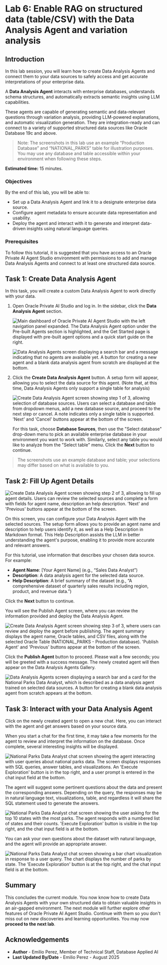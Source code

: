# Lab 6: Enable RAG on structured data (table/CSV) with the Data Analysis Agent and variation analysis

## Introduction

In this lab session, you will learn how to create Data Analysis Agents and connect them to your data sources to safely access and get accurate interpretations of your enterprise data.

A **Data Analysis Agent** interacts with enterprise databases, understands schema structures, and automatically extracts semantic insights using LLM capabilities.

These agents are capable of generating semantic and data-relevant questions through variation analysis, providing LLM-powered explanations, and automatic visualization generation. They are integration-ready and can connect to a variety of supported structured data sources like Oracle Database 19c and above.

> Note: The screenshots in this lab use an example “Production Database” and “NATIONAL_PARKS” table for illustration purposes. You may use any database and table accessible within your environment when following these steps.

**Estimated time:** 15 minutes.

### Objectives

By the end of this lab, you will be able to:

- Set up a Data Analysis Agent and link it to a designate enterprise data source.
- Configure agent metadata to ensure accurate data representation and usability.
- Deploy the agent and interact with it to generate and interpret data-driven insights using natural language queries.

### Prerequisites

To follow this tutorial, it is suggested that you have access to an Oracle Private AI Agent Studio environment with permissions to add and manage Data Analysis Agents and connect to at least one structured data source.

## Task 1: Create Data Analysis Agent

In this task, you will create a custom Data Analysis Agent to work directly with your data.

1. Open Oracle Private AI Studio and log in. In the sidebar, click the **Data Analysis Agent** section.

    ![Main dashboard of Oracle Private AI Agent Studio with the left navigation panel expanded. The Data Analysis Agent option under the Pre-built Agents section is highlighted, and the Get Started page is displayed with pre-built agent options and a quick start guide on the right.](images/left_panel.png)

    ![Data Analysis Agents screen displaying a search bar and a message indicating that no agents are available yet. A button for creating a new agent and a blank data analysis agent from scratch are displayed at the bottom.](images/data_analysis.png)

2. Click the **Create Data Analysis Agent** button. A setup form will appear, allowing you to select the data source for this agent. (Note that, at this time, Data Analysis Agents only support a single table for analysis)

    ![Create Data Analysis Agent screen showing step 1 of 3, allowing selection of database sources. Users can select a database and table from dropdown menus, add a new database source, and proceed to the next step or cancel. A note indicates only a single table is supported. 'Next' and 'Cancel' buttons appear at the bottom of the screen.](images/data_analysis_data_source.png)

    For this task, choose **Database Sources**, then use the "Select database" drop-down menu to pick an available enterprise database in your environment you want to work with. Similarly, select any table you would like to analyze from the "Select table" menu. Click the **Next** button to continue.

> The screenshots use an example database and table; your selections may differ based on what is available to you.

## Task 2: Fill Up Agent Details

![Create Data Analysis Agent screen showing step 2 of 3, allowing to fill up agent details. Users can review the selected sources and complete a form with fields for agent name, description an help description. 'Next' and 'Previous' buttons appear at the bottom of the screen.](images/data_analysis_config.png)

On this screen, you can configure your Data Analysis Agent with the selected sources. The setup form allows you to provide an agent name and description to help users identify it, as well as a Help Description in Markdown format. This Help Description assists the LLM in better understanding the agent's purpose, enabling it to provide more accurate and relevant answers.

For this tutorial, use information that describes your chosen data source. For example:

- **Agent Name**: [Your Agent Name] (e.g., “Sales Data Analyst”)
- **Description**: A data analysis agent for the selected data source.
- **Help Description**: A brief summary of the dataset (e.g., “A comprehensive dataset of quarterly sales results including region, product, and revenue data.”)

Click the **Next** button to continue.

You will see the Publish Agent screen, where you can review the information provided and deploy the Data Analysis Agent.

![Create Data Analysis Agent screen showing step 3 of 3, where users can review and deploy the agent before publishing. The agent summary displays the agent name, Oracle tables, and CSV files, along with the selected Oracle Table (NATIONAL_PARKS - Production database). 'Publish Agent' and 'Previous' buttons appear at the bottom of the screen.](images/data_analysis_publish_agent.png)

Click the **Publish Agent** button to proceed. Please wait a few seconds; you will be greeted with a success message. The newly created agent will then appear on the Data Analysis Agents Gallery.

![Data Analysis Agents screen displaying a search bar and a card for the National Parks Data Analyst, which is described as a data analysis agent trained on selected data sources. A button for creating a blank data analysis agent from scratch appears at the bottom.](images/data_analysis_gallery.png)

## Task 3: Interact with your Data Analysis Agent

Click on the newly created agent to open a new chat. Here, you can interact with the agent and get answers based on your source data.

When you start a chat for the first time, it may take a few moments for the agent to review and interpret the information on the database. Once complete, several interesting insights will be displayed.

![National Parks Data Analyst chat screen showing the agent interacting with user queries about national parks data. The screen displays responses with SQL queries, answer tables, and visualizations. An 'Execute Exploration' button is in the top right, and a user prompt is entered in the chat input field at the bottom.](images/data_analyst_initial_insights.png)

The agent will suggest some pertinent questions about the data and present the corresponding answers. Depending on the query, the responses may be in natural language text, visualizations, table, and regardless it will share the SQL statement used to generate the answers.

![National Parks Data Analyst chat screen showing the user asking for the top 10 states with the most parks. The agent responds with a numbered list of states and their counts. 'Execute Exploration' button is visible in the top right, and the chat input field is at the bottom.](images/data_analyst_specific_QA.png)

You can ask your own questions about the dataset with natural language, and the agent will provide an appropriate answer.

![National Parks Data Analyst chat screen showing a bar chart visualization in response to a user query. The chart displays the number of parks by state. The 'Execute Exploration' button is at the top right, and the chat input field is at the bottom.](images/data_analyst_custom_QA.png)

## Summary

This concludes the current module. You now know how to create Data Analysis Agents with your own structured data to obtain valuable insights in an air-gapped environment. The next module will further explore other features of Oracle Private AI Agent Studio. Continue with them so you don't miss out on new discoveries and learning opportunities. You may now **proceed to the next lab**.

## Acknowledgements

- **Author** - Emilio Perez, Member of Technical Staff, Database Applied AI
- **Last Updated By/Date** - Emilio Perez - August 2025
